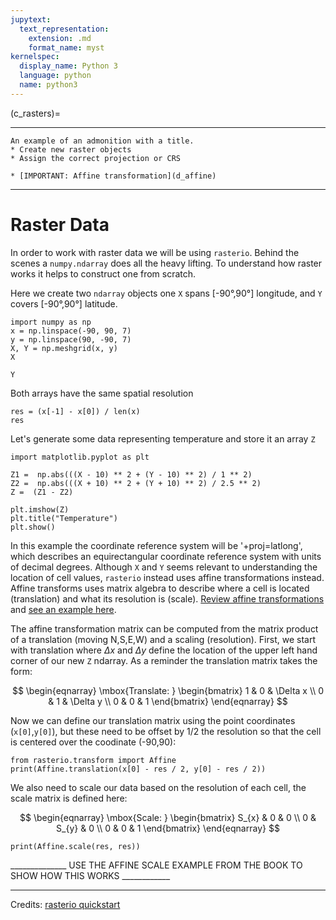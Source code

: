 ```yaml
---
jupytext:
  text_representation:
    extension: .md
    format_name: myst
kernelspec:
  display_name: Python 3
  language: python
  name: python3
---
```


(c_rasters)=
 
----------------

```{admonition} Learning Objectives
An example of an admonition with a title.
* Create new raster objects 
* Assign the correct projection or CRS
```
```{admonition} Review
* [IMPORTANT: Affine transformation](d_affine)
```
----------------

# Raster Data 
In order to work with raster data we will be using `rasterio`. Behind the scenes a `numpy.ndarray` does all the heavy lifting. To understand how raster works it helps to construct one from scratch. 

Here we create two `ndarray` objects one `X` spans [-90&deg;,90&deg;] longitude, and `Y` covers [-90&deg;,90&deg;] latitude. 

 ```{code-cell} ipython3
import numpy as np
x = np.linspace(-90, 90, 7)
y = np.linspace(90, -90, 7)
X, Y = np.meshgrid(x, y)
X
```

```{code-cell} ipython3
Y
```
Both arrays have the same spatial resolution
```{code-cell} ipython3
res = (x[-1] - x[0]) / len(x)
res
```
Let's generate some data representing temperature and store it an array `Z`

```{code-cell} ipython3
import matplotlib.pyplot as plt

Z1 =  np.abs(((X - 10) ** 2 + (Y - 10) ** 2) / 1 ** 2)
Z2 =  np.abs(((X + 10) ** 2 + (Y + 10) ** 2) / 2.5 ** 2)
Z =  (Z1 - Z2)

plt.imshow(Z)
plt.title("Temperature")
plt.show()
```

In this example the coordinate reference system will be '+proj=latlong', which describes an equirectangular coordinate reference system with units of decimal degrees. Although `X` and `Y` seems relevant to understanding the location of cell values, `rasterio` instead uses affine transformations instead. Affine transforms uses matrix algebra to describe where a cell is located (translation) and what its resolution is (scale). [Review affine transformations](d_affine_trans_scale) and [see an example here](d_affine_trans).

The affine transformation matrix can be computed from the matrix product of a translation (moving N,S,E,W) and a scaling (resolution). First, we start with translation where $\Delta x$ and $\Delta y$ define the location of the upper left hand corner of our new `Z` ndarray. As a reminder the translation matrix takes the form:

$$
   \begin{eqnarray}
     \mbox{Translate: }  \begin{bmatrix} 1 & 0 & \Delta x \\  0 & 1 & \Delta y \\ 0 & 0 & 1 \end{bmatrix}  
   \end{eqnarray}
$$

Now we can define our translation matrix using the point coordinates (`x[0]`,`y[0]`), but these need to be offset by 1/2 the resolution so that the cell is centered over the coodinate (-90,90): 

```{code-cell} ipython3
from rasterio.transform import Affine
print(Affine.translation(x[0] - res / 2, y[0] - res / 2))
```

We also need to scale our data based on the resolution of each cell, the scale matrix is defined here:

$$
   \begin{eqnarray}
   \mbox{Scale: }  \begin{bmatrix} S_{x} & 0 & 0 \\ 0 & S_{y} & 0 \\ 0 & 0 & 1 \end{bmatrix} 
   \end{eqnarray}
$$


```{code-cell} ipython3
print(Affine.scale(res, res))
```

______________ USE THE AFFINE SCALE EXAMPLE FROM THE BOOK TO SHOW HOW THIS WORKS ____________

----------
Credits: [rasterio quickstart](https://rasterio.readthedocs.io/en/latest/quickstart.html)

